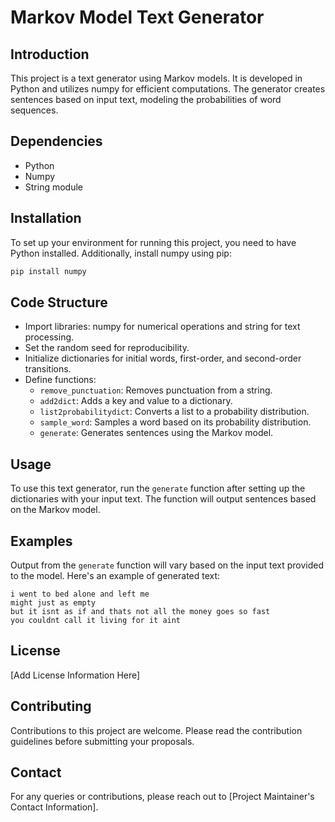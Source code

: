 
# Markov Model Text Generator

## Introduction
This project is a text generator using Markov models. It is developed in Python and utilizes numpy for efficient computations. The generator creates sentences based on input text, modeling the probabilities of word sequences.

## Dependencies
- Python
- Numpy
- String module

## Installation
To set up your environment for running this project, you need to have Python installed. Additionally, install numpy using pip:
```bash
pip install numpy
```

## Code Structure
- Import libraries: numpy for numerical operations and string for text processing.
- Set the random seed for reproducibility.
- Initialize dictionaries for initial words, first-order, and second-order transitions.
- Define functions:
    - `remove_punctuation`: Removes punctuation from a string.
    - `add2dict`: Adds a key and value to a dictionary.
    - `list2probabilitydict`: Converts a list to a probability distribution.
    - `sample_word`: Samples a word based on its probability distribution.
    - `generate`: Generates sentences using the Markov model.

## Usage
To use this text generator, run the `generate` function after setting up the dictionaries with your input text. The function will output sentences based on the Markov model.

## Examples
Output from the `generate` function will vary based on the input text provided to the model. Here's an example of generated text:
```
i went to bed alone and left me
might just as empty
but it isnt as if and thats not all the money goes so fast
you couldnt call it living for it aint
```

## License
[Add License Information Here]

## Contributing
Contributions to this project are welcome. Please read the contribution guidelines before submitting your proposals.

## Contact
For any queries or contributions, please reach out to [Project Maintainer's Contact Information].

